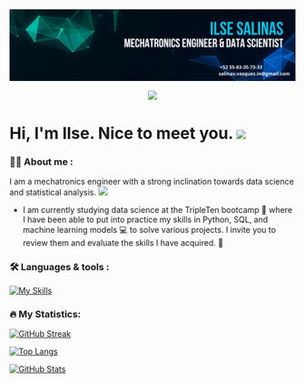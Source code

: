 <div id="header" align="center">
  <img decoding="async" src="https://github.com/IlseSalinasV/IlseSalinasV/blob/main/Portada%20LinkedIn%20Oferta%20de%20Empleo%20Empresa%20Profesional%20Corporativo%20Creativo%20Amarillo%20y%20Azul%20(1).png" width="800"/>
  
  [![](https://img.shields.io/badge/LinkedIn-0077B5?style=for-the-badge&logo=linkedin&logoColor=white)](https://www.linkedin.com/in/ilse-salinas-215b73238/)
</div>

<h1>
  Hi, I'm Ilse. Nice to meet you.
  <img decoding="async" src="https://media.giphy.com/media/hvRJCLFzcasrR4ia7z/giphy.gif" width="30px"/>
</h1>


<div id="header" align="left">

### :woman_technologist: About me :
<!--
**IlseSalinasV/IlseSalinasV** is a ✨ _special_ ✨ repository because its `README.md` (this file) appears on your GitHub profile. -->

I am a mechatronics engineer with a strong inclination towards data science and statistical analysis. <img decoding="async" src="https://media.giphy.com/media/WUlplcMpOCEmTGBtBW/giphy.gif" width="30">

* I am currently studying data science at the TripleTen bootcamp :blue_book: where I have been able to put into practice my skills in Python, SQL, and machine learning models :computer: to solve various projects. I invite you to review them and evaluate the skills I have acquired. :heartbeat:


### :hammer_and_wrench: Languages & tools :
<div id="header" align="left">
  
   [![My Skills](https://skillicons.dev/icons?i=py,pycharm,idea,sklearn,c,cs,git,powershell,anaconda,github,latex,js,html,css,ros)](https://skillicons.dev)

</div>

### :fire: My Statistics:

[![GitHub Streak](http://github-readme-streak-stats.herokuapp.com?user=IlseSalinasV&theme=dark&background=000000)](https://git.io/streak-stats)

[![Top Langs](https://github-readme-stats.vercel.app/api/top-langs/?username=IlseSalinasV&layout=compact&theme=vision-friendly-dark)](https://github.com/anuraghazra/github-readme-stats)

[![GitHub Stats](https://github-readme-stats.vercel.app/api?username=IlseSalinasV&show_icons=true&theme=radical)](https://github.com/anuraghazra/github-readme-stats)
